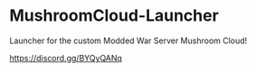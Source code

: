 # MushroomCloud-Launcher

Launcher for the custom Modded War Server Mushroom Cloud!

https://discord.gg/BYQyQANq
